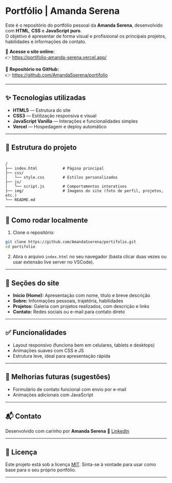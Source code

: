 # Portfólio | Amanda Serena

Este é o repositório do portfólio pessoal da **Amanda Serena**, desenvolvido com **HTML**, **CSS** e **JavaScript puro**.  
O objetivo é apresentar de forma visual e profissional os principais projetos, habilidades e informações de contato.

🔗 **Acesse o site online:**  
👉 https://portifolio-amanda-serena.vercel.app/

📁 **Repositório no GitHub:**  
👉 https://github.com/AmandaSserena/portifolio

---

## ✨ Tecnologias utilizadas

- **HTML5** — Estrutura do site
- **CSS3** — Estilização responsiva e visual
- **JavaScript Vanilla** — Interações e funcionalidades simples
- **Vercel** — Hospedagem e deploy automático

---

## 📁 Estrutura do projeto

```

/
├── index.html           # Página principal
├── css/
│   └── style.css        # Estilos personalizados
├── js/
│   └── script.js        # Comportamentos interativos
├── img/                 # Imagens do site (foto de perfil, projetos, etc.)
└── README.md

````

---

## 🚀 Como rodar localmente

1. Clone o repositório:
```bash
git clone https://github.com/AmandaSserena/portifolio.git
cd portifolio
````

2. Abra o arquivo `index.html` no seu navegador (basta clicar duas vezes ou usar extensão live server no VSCode).

---

## 🧠 Seções do site

* **Início (Home):** Apresentação com nome, título e breve descrição
* **Sobre:** Informações pessoais, trajetória, habilidades
* **Projetos:** Galeria com projetos realizados, com descrição e links
* **Contato:** Redes sociais ou e-mail para contato direto

---

## ✅ Funcionalidades

* Layout responsivo (funciona bem em celulares, tablets e desktops)
* Animações suaves com CSS e JS
* Estrutura leve, ideal para apresentação rápida

---

## 📌 Melhorias futuras (sugestões)

* Formulário de contato funcional com envio por e-mail
* Animações adicionais com JavaScript

---

## 📬 Contato

Desenvolvido com carinho por **Amanda Serena**
🔗 [LinkedIn](https://www.linkedin.com/in/amanda-serena-53aa73264/)

---

## 🧾 Licença

Este projeto está sob a licença [MIT](LICENSE).
Sinta-se à vontade para usar como base para o seu próprio portfólio.

---

